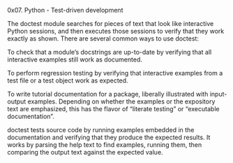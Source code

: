 0x07. Python - Test-driven development

The doctest module searches for pieces of text that look like interactive Python sessions, and then executes those sessions to verify that they work exactly as shown. There are several common ways to use doctest:

To check that a module’s docstrings are up-to-date by verifying that all interactive examples still work as documented.

To perform regression testing by verifying that interactive examples from a test file or a test object work as expected.

To write tutorial documentation for a package, liberally illustrated with input-output examples. Depending on whether the examples or the expository text are emphasized, this has the flavor of “literate testing” or “executable documentation”.

doctest tests source code by running examples embedded in the documentation and verifying that they produce the expected results. It works by parsing the help text to find examples, running them, then comparing the output text against the expected value.
